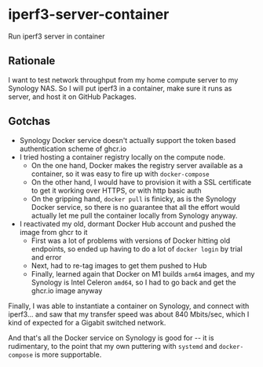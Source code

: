 # iperf3-server-container

Run iperf3 server in container

## Rationale

I want to test network throughput from my home compute server to my Synology
NAS. So I will put iperf3 in a container, make sure it runs as server,
and host it on GitHub Packages.

## Gotchas

- Synology Docker service doesn't actually support the token based
  authentication scheme of ghcr.io
- I tried hosting a container registry locally on the compute node.
  - On the one hand, Docker makes the registry server available as a
    container, so it was easy to fire up with `docker-compose`
  - On the other hand, I would have to provision it with a SSL certificate
    to get it working over HTTPS, or with http basic auth
  - On the gripping hand, `docker pull` is finicky, as is the Synology
    Docker service, so there is no guarantee that all the effort would actually
    let me pull the container locally from Synology anyway.
- I reactivated my old, dormant Docker Hub account and pushed the image from
  ghcr to it
  - First was a lot of problems with versions of Docker hitting old endpoints,
    so ended up having to do a lot of `docker login` by trial and error
  - Next, had to re-tag images to get them pushed to Hub
  - Finally, learned again that Docker on M1 builds `arm64` images, and my
    Synology is Intel Celeron `amd64`, so I had to go back and get the
    ghcr.io image anyway

Finally, I was able to instantiate a container on Synology, and connect with
iperf3... and saw that my transfer speed was about 840 Mbits/sec, which I kind of
expected for a Gigabit switched network.

And that's all the Docker service on Synology is good for -- it is rudimentary,
to the point that my own puttering with `systemd` and `docker-compose` is
more supportable.
